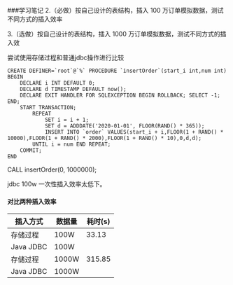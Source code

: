 ###学习笔记
2.（必做）按自己设计的表结构，插入 100 万订单模拟数据，测试不同方式的插入效率

3.（选做）按自己设计的表结构，插入 1000 万订单模拟数据，测试不同方式的插入效

尝试使用存储过程和普通jdbc操作进行比较
````
CREATE DEFINER=`root`@`%` PROCEDURE `insertOrder`(start_i int,num int)
BEGIN
	DECLARE i INT DEFAULT 0;
	DECLARE d TIMESTAMP DEFAULT now();
	DECLARE EXIT HANDLER FOR SQLEXCEPTION BEGIN ROLLBACK; SELECT -1; END;
	START TRANSACTION;
		REPEAT
			SET i = i + 1;
			SET d = ADDDATE('2020-01-01', FLOOR(RAND() * 365));
			INSERT INTO `order` VALUES(start_i + i,FLOOR(1 + RAND() * 10000),FLOOR(1 + RAND() * 2000),FLOOR(1 + RAND() * 10),0,d,d);
		UNTIL i = num END REPEAT;
	COMMIT;
END
````

CALL insertOrder(0, 1000000);

jdbc 100w 一次性插入效率太低下。
#### 对比两种插入效率

| 插入方式  | 数据量 | 耗时(s) |
| --------- | ------ | ------- |
| 存储过程  | 100W   | 33.13    |
| Java JDBC | 100W   |         |
| 存储过程  | 1000W  | 315.85   |
| Java JDBC | 1000W  |         |
